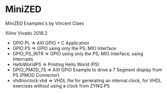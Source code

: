 # MiniZED
MiniZED Examples's by Vincent Claes

Xilinx Vivado 2018.2

- GPIO PL 		    => AXI GPIO + C Application
- GPIO PS 		    => GPIO using only the PS; MIO Interface
- GPIO_PS_INTR    => GPIO using only the PS; MIO Interface, using Interrupts	
- HelloWorldPS 	  => Printing Hello World (PS)
- GPIO_PMOD_7S    => AXI GPIO Example to drive a 7 Segment display from PS (PMOD Connector)
- vhdlnoclock.vhd => VHDL file for generating an internal clock, for VHDL exercises without using a clock from ZYNQ PS 
